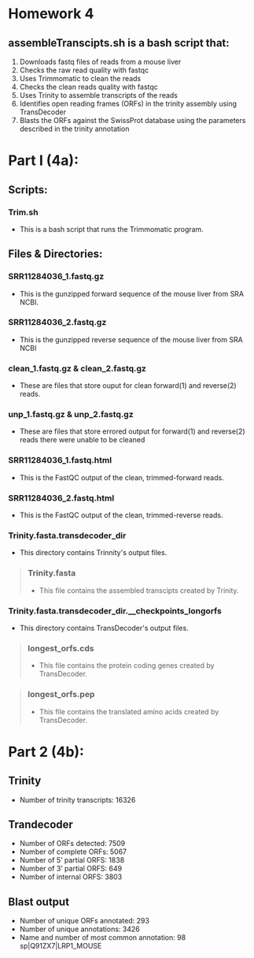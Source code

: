 # Homework 4

## assembleTranscipts.sh is a bash script that:

1. Downloads fastq files of reads from a mouse liver 
2. Checks the raw read quality with fastqc
3. Uses Trimmomatic to clean the reads
4. Checks the clean reads quality with fastqc
5. Uses Trinity to assemble transcripts of the reads
6. Identifies open reading frames (ORFs) in the trinity assembly using TransDecoder
7. Blasts the ORFs against the SwissProt database using the parameters described in the trinity annotation

# Part I (4a):

## Scripts: 

### Trim.sh
- This is a bash script that runs the Trimmomatic program.

## Files & Directories:

### SRR11284036_1.fastq.gz
- This is the gunzipped forward sequence of the mouse liver from SRA NCBI.

### SRR11284036_2.fastq.gz
- This is the gunzipped reverse sequence of the mouse liver from SRA NCBI

### clean_1.fastq.gz & clean_2.fastq.gz
- These are files that store ouput for clean forward(1) and reverse(2) reads. 

### unp_1.fastq.gz & unp_2.fastq.gz
- These are files that store errored output for forward(1) and reverse(2) reads there were unable to be cleaned

### SRR11284036_1.fastq.html
- This is the FastQC output of the clean, trimmed-forward reads.

### SRR11284036_2.fastq.html
- This is the FastQC output of the clean, trimmed-reverse reads.

### Trinity.fasta.transdecoder_dir
- This directory contains Trinnity's output files.

>### Trinity.fasta
>- This file contains the assembled transcipts created by Trinity. 

### Trinity.fasta.transdecoder_dir.__checkpoints_longorfs
- This directory contains TransDecoder's output files. 

>### longest_orfs.cds
>- This file contains the protein coding genes created by TransDecoder.

>### longest_orfs.pep
>- This file contains the translated amino acids created by TransDecoder.

# Part 2 (4b):

## Trinity
- Number of trinity transcripts: 16326

## Trandecoder 
- Number of ORFs detected: 7509 
- Number of complete ORFs: 5067 
- Number of  5’ partial ORFS: 1838 
- Number of  3’ partial ORFS: 649 
- Number of internal ORFS: 3803 

## Blast output
- Number of unique ORFs annotated: 293 
- Number of unique annotations: 3426 
- Name and number of most common annotation: 98 sp|Q91ZX7|LRP1_MOUSE 
